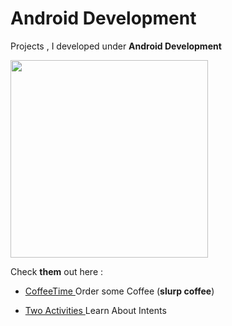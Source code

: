 # Android Development

Projects , I developed under **Android Development** 

<img title="" src="https://developer.android.com/images/social/android-developers.png" alt=" " width="316" data-align="right">



Check **them** out here : 

- [CoffeeTime ](https://github.com/Muskaan0111/CoffeeTime) Order some Coffee (**slurp coffee**)

- [Two Activities ](https://github.com/Muskaan0111/Two-Activities)Learn About Intents








